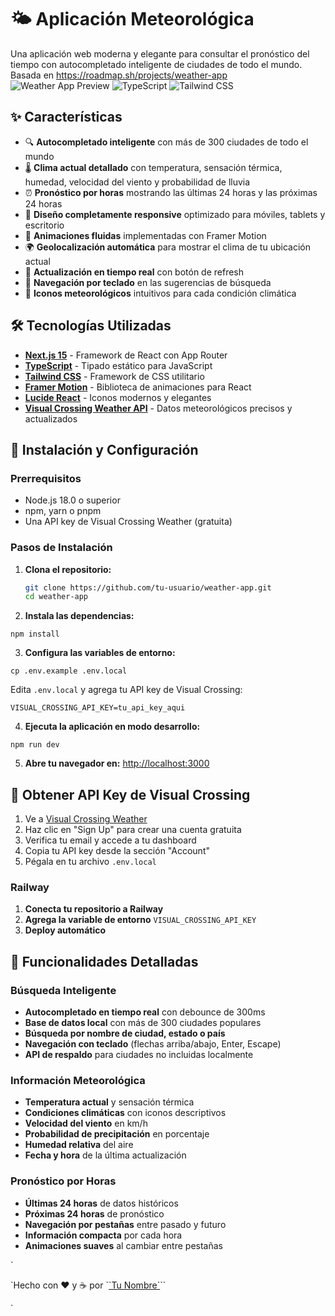 # 🌤️ Aplicación Meteorológica

Una aplicación web moderna y elegante para consultar el pronóstico del tiempo con autocompletado inteligente de ciudades de todo el mundo.
Basada en https://roadmap.sh/projects/weather-app
![Weather App Preview](https://img.shields.io/badge/Next.js-15-black?style=for-the-badge&logo=next.js)
![TypeScript](https://img.shields.io/badge/TypeScript-007ACC?style=for-the-badge&logo=typescript&logoColor=white)
![Tailwind CSS](https://img.shields.io/badge/Tailwind_CSS-38B2AC?style=for-the-badge&logo=tailwind-css&logoColor=white)

## ✨ Características

- 🔍 **Autocompletado inteligente** con más de 300 ciudades de todo el mundo
- 🌡️ **Clima actual detallado** con temperatura, sensación térmica, humedad, velocidad del viento y probabilidad de lluvia
- ⏰ **Pronóstico por horas** mostrando las últimas 24 horas y las próximas 24 horas
- 📱 **Diseño completamente responsive** optimizado para móviles, tablets y escritorio
- 🎨 **Animaciones fluidas** implementadas con Framer Motion
- 🌍 **Geolocalización automática** para mostrar el clima de tu ubicación actual
- 🔄 **Actualización en tiempo real** con botón de refresh
- 🎯 **Navegación por teclado** en las sugerencias de búsqueda
- 🌈 **Iconos meteorológicos** intuitivos para cada condición climática

## 🛠️ Tecnologías Utilizadas

- **[Next.js 15](https://nextjs.org/)** - Framework de React con App Router
- **[TypeScript](https://www.typescriptlang.org/)** - Tipado estático para JavaScript
- **[Tailwind CSS](https://tailwindcss.com/)** - Framework de CSS utilitario
- **[Framer Motion](https://www.framer.com/motion/)** - Biblioteca de animaciones para React
- **[Lucide React](https://lucide.dev/)** - Iconos modernos y elegantes
- **[Visual Crossing Weather API](https://www.visualcrossing.com/)** - Datos meteorológicos precisos y actualizados

## 🚀 Instalación y Configuración

### Prerrequisitos

- Node.js 18.0 o superior
- npm, yarn o pnpm
- Una API key de Visual Crossing Weather (gratuita)

### Pasos de Instalación

1. **Clona el repositorio:**
   ```bash
   git clone https://github.com/tu-usuario/weather-app.git
   cd weather-app
2. **Instala las dependencias:**

```shellscript
npm install
```

3. **Configura las variables de entorno:**
```shellscript
cp .env.example .env.local
```
Edita `.env.local` y agrega tu API key de Visual Crossing:
```plaintext
VISUAL_CROSSING_API_KEY=tu_api_key_aqui
```

4. **Ejecuta la aplicación en modo desarrollo:**
```shellscript
npm run dev
```
5. **Abre tu navegador en:** [http://localhost:3000](http://localhost:3000)


## 🔑 Obtener API Key de Visual Crossing
1. Ve a [Visual Crossing Weather](https://www.visualcrossing.com/)
2. Haz clic en "Sign Up" para crear una cuenta gratuita
3. Verifica tu email y accede a tu dashboard
4. Copia tu API key desde la sección "Account"
5. Pégala en tu archivo `.env.local`

### Railway

1. **Conecta tu repositorio a Railway**
2. **Agrega la variable de entorno** `VISUAL_CROSSING_API_KEY`
3. **Deploy automático**

## 🎯 Funcionalidades Detalladas

### Búsqueda Inteligente

- **Autocompletado en tiempo real** con debounce de 300ms
- **Base de datos local** con más de 300 ciudades populares
- **Búsqueda por nombre de ciudad, estado o país**
- **Navegación con teclado** (flechas arriba/abajo, Enter, Escape)
- **API de respaldo** para ciudades no incluidas localmente


### Información Meteorológica

- **Temperatura actual** y sensación térmica
- **Condiciones climáticas** con iconos descriptivos
- **Velocidad del viento** en km/h
- **Probabilidad de precipitación** en porcentaje
- **Humedad relativa** del aire
- **Fecha y hora** de la última actualización


### Pronóstico por Horas

- **Últimas 24 horas** de datos históricos
- **Próximas 24 horas** de pronóstico
- **Navegación por pestañas** entre pasado y futuro
- **Información compacta** por cada hora
- **Animaciones suaves** al cambiar entre pestañas


<div>`<p>`Hecho con ❤️ y ☕ por `<a href="https://github.com/elbrahian">`Tu Nombre`</a>``</p>`
